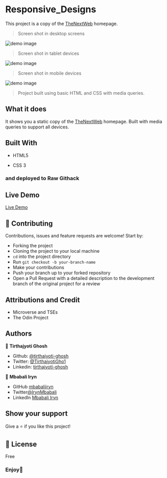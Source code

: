 # Responsive_Designs

This project is a copy of the [TheNextWeb](https://thenextweb.com/) homepage.

>Screen shot in desktop screens

![demo image](images/desktop-demo.png)

>Screen shot in tablet devices

![demo image](images/tablet-demo.png)

>Screen shot in mobile devices

![demo image](images/mobile-demo.png)

>Project built using basic HTML and CSS with media queries.

## What it does

It shows you a static copy of the [TheNextWeb](https://thenextweb.com/) homepage.
Built with media queries to support all devices.

## Built With

- HTML5

- CSS 3

### and deployed to Raw Githack

## Live Demo

[Live Demo](https://rawcdn.githack.com/mbabaliiryn/Responsive_Designs/a8335a3a7a8b827a623d2b202984ac39ba5ac0fc/index.html)

## 🤝 Contributing

Contributions, issues and feature requests are welcome! Start by:

- Forking the project
- Cloning the project to your local machine
- `cd` into the project directory
- Run `git checkout -b your-branch-name`
- Make your contributions
- Push your branch up to your forked repository
- Open a Pull Request with a detailed description to the development branch of the original project for a review

## Attributions and Credit

- Microverse and TSEs
- The Odin Project

## Authors

👤 **Tirthajyoti Ghosh**

- Github: [@tirthajyoti-ghosh](https://github.com/tirthajyoti-ghosh)
- Twitter: [@TirthajyotiGho1](https://twitter.com/TirthajyotiGho1)
- Linkedin: [tirthajyoti-ghosh](https://www.linkedin.com/in/tirthajyoti-ghosh-370544199/)

👤 **Mbabali Iryn**

- GitHub [mbabaliiryn](https://github.com/mbabaliiryn)
- Twitter[@IrynMbabali](https://twitter.com/home)
- LinkedIn [Mbabali Iryn](https://www.linkedin.com/in/mbabali-iryn-206177177/)

## Show your support

Give a ⭐️ if you like this project!

## 📝 License

Free

### Enjoy🎉
